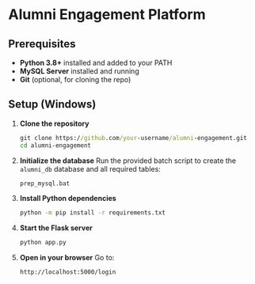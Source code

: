 
# Alumni Engagement Platform

## Prerequisites

- **Python 3.8+** installed and added to your PATH  
- **MySQL Server** installed and running  
- **Git** (optional, for cloning the repo)

## Setup (Windows)

1. **Clone the repository**  
   ```bat
   git clone https://github.com/your‑username/alumni‑engagement.git
   cd alumni‑engagement
   ```

2. **Initialize the database**
   Run the provided batch script to create the `alumni_db` database and all required tables:

   ```bat
   prep_mysql.bat
   ```

3. **Install Python dependencies**

   ```bat
   python -m pip install -r requirements.txt
   ```

4. **Start the Flask server**

   ```bat
   python app.py
   ```

5. **Open in your browser**
   Go to:

   ```
   http://localhost:5000/login
   ```
